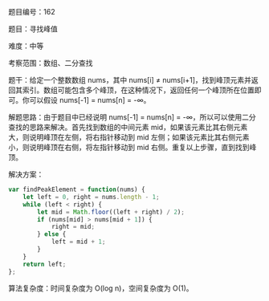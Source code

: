 题目编号：162

题目：寻找峰值

难度：中等

考察范围：数组、二分查找

题干：给定一个整数数组 nums，其中 nums[i] ≠ nums[i+1]，找到峰顶元素并返回其索引。数组可能包含多个峰顶，在这种情况下，返回任何一个峰顶所在位置即可。你可以假设 nums[-1] = nums[n] = -∞。

解题思路：由于题目中已经说明 nums[-1] = nums[n] = -∞，所以可以使用二分查找的思路来解决。首先找到数组的中间元素 mid，如果该元素比其右侧元素大，则说明峰顶在左侧，将右指针移动到 mid 左侧；如果该元素比其右侧元素小，则说明峰顶在右侧，将左指针移动到 mid 右侧。重复以上步骤，直到找到峰顶。

解决方案：

```javascript
var findPeakElement = function(nums) {
    let left = 0, right = nums.length - 1;
    while (left < right) {
        let mid = Math.floor((left + right) / 2);
        if (nums[mid] > nums[mid + 1]) {
            right = mid;
        } else {
            left = mid + 1;
        }
    }
    return left;
};
```

算法复杂度：时间复杂度为 O(log n)，空间复杂度为 O(1)。